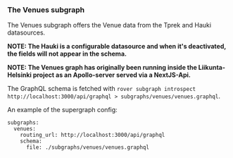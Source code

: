 ### The Venues subgraph

The Venues subgraph offers the Venue data from the Tprek and Hauki datasources.

**NOTE: The Hauki is a configurable datasource and when it's deactivated, the fields will not appear in the schema.**

**NOTE: The Venues graph has originally been running inside the Liikunta-Helsinki project as an Apollo-server served via a NextJS-Api.**

The GraphQL schema is fetched with `rover subgraph introspect http://localhost:3000/api/graphql > subgraphs/venues/venues.graphql`.

An example of the supergraph config:

```
subgraphs:
  venues:
    routing_url: http://localhost:3000/api/graphql
    schema:
      file: ./subgraphs/venues/venues.graphql
```
